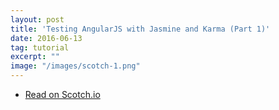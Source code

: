 ```yaml
---
layout: post
title: 'Testing AngularJS with Jasmine and Karma (Part 1)'
date: 2016-06-13
tag: tutorial
excerpt: ""
image: "/images/scotch-1.png"
---
```


<ul class="actions fit">
  <li><a href="https://scotch.io/tutorials/testing-angularjs-with-jasmine-and-karma-part-1" class="button fit big" target="_blank">Read on Scotch.io</a></li>
</ul>
